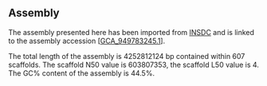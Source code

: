 **Assembly**
--------

The assembly presented here has been imported from [INSDC](http://www.insdc.org) and is linked to the assembly accession [[GCA\_949783245.1](http://www.ebi.ac.uk/ena/data/view/GCA_949783245.1)].

The total length of the assembly is 4252812124 bp contained within 607 scaffolds.
The scaffold N50 value is 603807353, the scaffold L50 value is 4.
The GC% content of the assembly is 44.5%.
